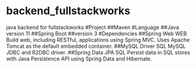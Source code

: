 # backend_fullstackworks
java backend for fullstackworks
#Project
##Maven
#Language
##Java
version 11
##Spring Boot
##version
3
#Dependencies
##Spring Web WEB
Build web, including RESTful, applications using Spring MVC. Uses Apache Tomcat as the default embedded container.
##MySQL Driver SQL
MySQL JDBC and R2DBC driver.
##Spring Data JPA SQL
Persist data in SQL stores with Java Persistence API using Spring Data and Hibernate.
